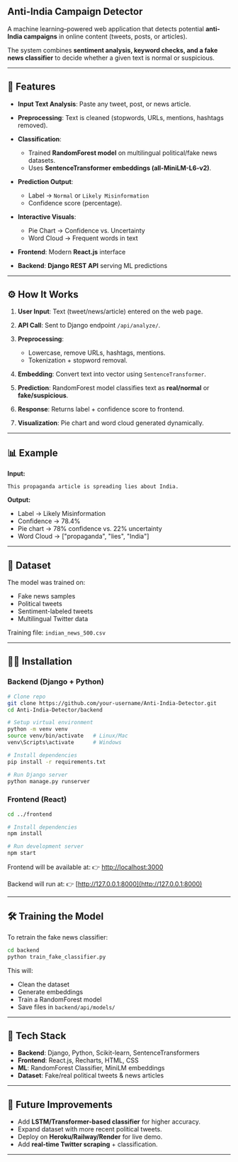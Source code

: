 ## Anti-India Campaign Detector

A machine learning–powered web application that detects potential **anti-India campaigns** in online content (tweets, posts, or articles).

The system combines **sentiment analysis, keyword checks, and a fake news classifier** to decide whether a given text is normal or suspicious.

---

## 🚀 Features

* **Input Text Analysis**: Paste any tweet, post, or news article.
* **Preprocessing**: Text is cleaned (stopwords, URLs, mentions, hashtags removed).
* **Classification**:

  * Trained **RandomForest model** on multilingual political/fake news datasets.
  * Uses **SentenceTransformer embeddings (all-MiniLM-L6-v2)**.
* **Prediction Output**:

  * Label → `Normal` or `Likely Misinformation`
  * Confidence score (percentage).
* **Interactive Visuals**:

  * Pie Chart → Confidence vs. Uncertainty
  * Word Cloud → Frequent words in text
* **Frontend**: Modern **React.js** interface
* **Backend**: **Django REST API** serving ML predictions

---

## ⚙️ How It Works

1. **User Input**: Text (tweet/news/article) entered on the web page.
2. **API Call**: Sent to Django endpoint `/api/analyze/`.
3. **Preprocessing**:

   * Lowercase, remove URLs, hashtags, mentions.
   * Tokenization + stopword removal.
4. **Embedding**: Convert text into vector using `SentenceTransformer`.
5. **Prediction**: RandomForest model classifies text as **real/normal** or **fake/suspicious**.
6. **Response**: Returns label + confidence score to frontend.
7. **Visualization**: Pie chart and word cloud generated dynamically.

---

## 📊 Example

**Input:**

```
This propaganda article is spreading lies about India.
```

**Output:**

* Label → Likely Misinformation
* Confidence → 78.4%
* Pie chart → 78% confidence vs. 22% uncertainty
* Word Cloud → \["propaganda", "lies", "India"]

---

## 📂 Dataset

The model was trained on:

* Fake news samples
* Political tweets
* Sentiment-labeled tweets
* Multilingual Twitter data

Training file: `indian_news_500.csv`

---

## 🧑‍💻 Installation

### Backend (Django + Python)

```bash
# Clone repo
git clone https://github.com/your-username/Anti-India-Detector.git
cd Anti-India-Detector/backend

# Setup virtual environment
python -m venv venv
source venv/bin/activate   # Linux/Mac
venv\Scripts\activate      # Windows

# Install dependencies
pip install -r requirements.txt

# Run Django server
python manage.py runserver
```

### Frontend (React)

```bash
cd ../frontend

# Install dependencies
npm install

# Run development server
npm start
```

Frontend will be available at:
👉 [http://localhost:3000](http://localhost:3000)

Backend will run at:
👉 [http://127.0.0.1:8000](http://127.0.0.1:8000)

---

## 🛠️ Training the Model

To retrain the fake news classifier:

```bash
cd backend
python train_fake_classifier.py
```

This will:

* Clean the dataset
* Generate embeddings
* Train a RandomForest model
* Save files in `backend/api/models/`

---

## 📌 Tech Stack

* **Backend**: Django, Python, Scikit-learn, SentenceTransformers
* **Frontend**: React.js, Recharts, HTML, CSS
* **ML**: RandomForest Classifier, MiniLM embeddings
* **Dataset**: Fake/real political tweets & news articles

---

## 🔮 Future Improvements

* Add **LSTM/Transformer-based classifier** for higher accuracy.
* Expand dataset with more recent political tweets.
* Deploy on **Heroku/Railway/Render** for live demo.
* Add **real-time Twitter scraping** + classification.

---
